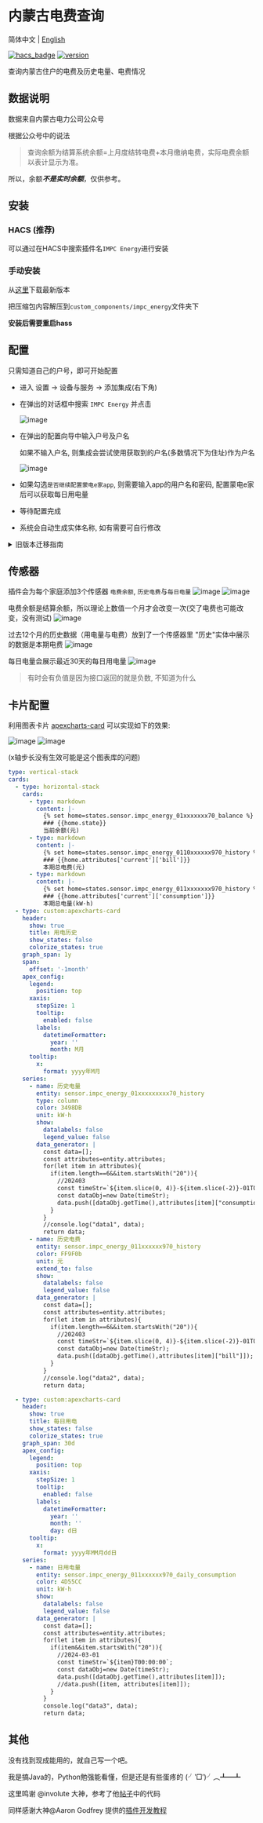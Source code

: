 # 内蒙古电费查询

简体中文 | [English](https://github.com/NiaoBlush/impc_energy/README_en.md)

[![hacs_badge](https://img.shields.io/badge/HACS-Default-41BDF5.svg)](https://github.com/hacs/integration)
[![version](https://img.shields.io/github/manifest-json/v/NiaoBlush/impc_energy?filename=custom_components%2Fimpc_energy%2Fmanifest.json)](https://github.com/NiaoBlush/impc_energy/releases/latest)

查询内蒙古住户的电费及历史电量、电费情况

## 数据说明

数据来自内蒙古电力公司公众号

根据公众号中的说法

> 查询余额为结算系统余额=上月度结转电费+本月缴纳电费，实际电费余额以表计显示为准。

所以，余额***不是实时余额***，仅供参考。

## 安装

### HACS (推荐)

可以通过在HACS中搜索插件名`IMPC Energy`进行安装

### 手动安装

从[这里](https://github.com/NiaoBlush/impc_energy/releases/latest)下载最新版本

把压缩包内容解压到`custom_components/impc_energy`文件夹下

**安装后需要重启hass**

## 配置

只需知道自己的户号，即可开始配置

+ 进入 设置 -> 设备与服务 -> 添加集成(右下角)

+ 在弹出的对话框中搜索 `IMPC Energy` 并点击

  ![image](https://github.com/NiaoBlush/impc_energy/blob/master/img/select_integration.png?raw=true)

+ 在弹出的配置向导中输入户号及户名

  如果不输入户名, 则集成会尝试使用获取到的户名(多数情况下为住址)作为户名

  ![image](https://github.com/NiaoBlush/impc_energy/blob/master/img/config_helper.png?raw=true)
+ 如果勾选`是否继续配置蒙电e家app`, 则需要输入app的用户名和密码, 配置蒙电e家后可以获取每日用电量

+ 等待配置完成

+ 系统会自动生成实体名称, 如有需要可自行修改

<details>
<summary>旧版本迁移指南</summary>

如果您从 `v0.X.X` 旧版本升级到 `v1.X.X` 及以上版本，可能需要注意以下事项：

- 旧版本配置文件配置方式已被移除，请改用图形界面添加。
- 由于`entity_id`与`unique_id`的问题，旧版实体与新版不兼容，需要删除旧版实体。
- 需要删除配置文件中的`impc_energy`配置
- 如果无法删除旧版实体，请尝试删除旧版`IMPC Energy`集成，重启HomeAssistant，再重新安装。

</details>

## 传感器

插件会为每个家庭添加3个传感器 `电费余额`, `历史电费`与`每日电量`
![image](https://github.com/NiaoBlush/impc_energy/blob/master/img/entities_created.png?raw=true)
![image](https://github.com/NiaoBlush/impc_energy/blob/master/img/entities_detail.png?raw=true)

电费余额是结算余额，所以理论上数值一个月才会改变一次(交了电费也可能改变，没有测试)
![image](https://github.com/NiaoBlush/impc_energy/blob/master/img/20230316221605.png?raw=true)

过去12个月的历史数据（用电量与电费）放到了一个传感器里
"历史"实体中展示的数据是本期电费
![image](https://github.com/NiaoBlush/impc_energy/blob/master/img/history_bill.png?raw=true)

每日电量会展示最近30天的每日用电量
![image](https://github.com/NiaoBlush/impc_energy/blob/master/img/sensor_daily_consumption.png)

> 有时会有负值是因为接口返回的就是负数, 不知道为什么

## 卡片配置

利用图表卡片 [apexcharts-card](https://github.com/RomRider/apexcharts-card)
可以实现如下的效果:

![image](https://github.com/NiaoBlush/impc_energy/blob/master/img/20240409174425.png?raw=true)
![image](https://github.com/NiaoBlush/impc_energy/blob/master/img/chart_daily_consumption.png?raw=true)

(x轴步长没有生效可能是这个图表库的问题)

```yaml
type: vertical-stack
cards:
  - type: horizontal-stack
    cards:
      - type: markdown
        content: |-
          {% set home=states.sensor.impc_energy_01xxxxxxx70_balance %}
          ### {{home.state}}
          当前余额(元)
      - type: markdown
        content: |-
          {% set home=states.sensor.impc_energy_0110xxxxxx970_history %}
          ### {{home.attributes['current']['bill']}}
          本期总电费(元)
      - type: markdown
        content: |-
          {% set home=states.sensor.impc_energy_011xxxxxxx970_history %}
          ### {{home.attributes['current']['consumption']}}
          本期总电量(kW⋅h)
  - type: custom:apexcharts-card
    header:
      show: true
      title: 用电历史
      show_states: false
      colorize_states: true
    graph_span: 1y
    span:
      offset: '-1month'
    apex_config:
      legend:
        position: top
      xaxis:
        stepSize: 1
        tooltip:
          enabled: false
        labels:
          datetimeFormatter:
            year: ''
            month: M月
      tooltip:
        x:
          format: yyyy年M月
    series:
      - name: 历史电量
        entity: sensor.impc_energy_01xxxxxxxxx70_history
        type: column
        color: 3498DB
        unit: kW⋅h
        show:
          datalabels: false
          legend_value: false
        data_generator: |
          const data=[];
          const attributes=entity.attributes;
          for(let item in attributes){
            if(item.length==6&&item.startsWith("20")){
              //202403
              const timeStr=`${item.slice(0, 4)}-${item.slice(-2)}-01T00:00:00`;
              const dataObj=new Date(timeStr);
              data.push([dataObj.getTime(),attributes[item]["consumption"]]);
            }
          }
          //console.log("data1", data);
          return data;
      - name: 历史电费
        entity: sensor.impc_energy_011xxxxxx970_history
        color: FF9F0b
        unit: 元
        extend_to: false
        show:
          datalabels: false
          legend_value: false
        data_generator: |
          const data=[];
          const attributes=entity.attributes;
          for(let item in attributes){
            if(item.length==6&&item.startsWith("20")){
              //202403
              const timeStr=`${item.slice(0, 4)}-${item.slice(-2)}-01T00:00:00`;
              const dataObj=new Date(timeStr);
              data.push([dataObj.getTime(),attributes[item]["bill"]]);
            }
          }
          //console.log("data2", data);
          return data;

  - type: custom:apexcharts-card
    header:
      show: true
      title: 每日用电
      show_states: false
      colorize_states: true
    graph_span: 30d
    apex_config:
      legend:
        position: top
      xaxis:
        stepSize: 1
        tooltip:
          enabled: false
        labels:
          datetimeFormatter:
            year: ''
            month: ''
            day: d日
      tooltip:
        x:
          format: yyyy年MM月dd日
    series:
      - name: 日用电量
        entity: sensor.impc_energy_011xxxxxx970_daily_consumption
        color: 4D55CC
        unit: kW⋅h
        show:
          datalabels: false
          legend_value: false
        data_generator: |
          const data=[];
          const attributes=entity.attributes;
          for(let item in attributes){
            if(item&&item.startsWith("20")){
              //2024-03-01
              const timeStr=`${item}T00:00:00`;
              const dataObj=new Date(timeStr);
              data.push([dataObj.getTime(),attributes[item]]);
              //data.push([item, attributes[item]]);
            }
          }
          console.log("data3", data);
          return data;


```

## 其他

没有找到现成能用的，就自己写一个吧。

我是搞Java的，Python勉强能看懂，但是还是有些蛋疼的 (╯‵□′)╯︵┻━┻

这里鸣谢 @involute 大神，参考了他[帖子](https://bbs.hassbian.com/thread-13820-1-1.html)中的代码

同样感谢大神@Aaron Godfrey
提供的[插件开发教程](https://aarongodfrey.dev/home%20automation/building_a_home_assistant_custom_component_part_1/)